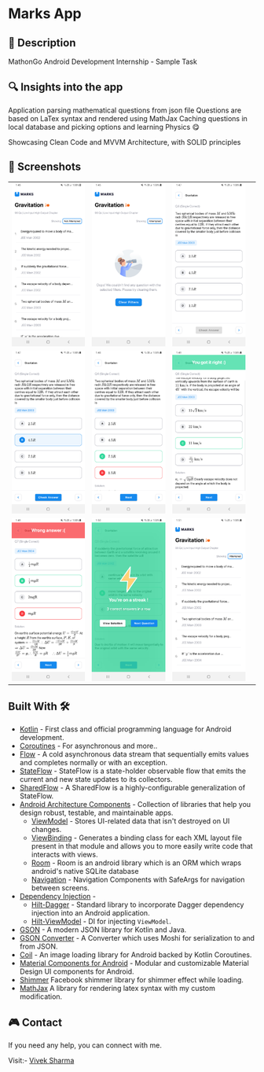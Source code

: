# Marks App

## :scroll: Description
MathonGo Android Development Internship - Sample Task


## :mag: Insights into the app
Application parsing mathematical questions from json file
Questions are based on LaTex syntax and rendered using MathJax
Caching questions in local database and picking options and learning Physics 😋

Showcasing Clean Code and MVVM Architecture, with SOLID principles


## 📸 Screenshots
|||||
|:----------------------------------------:|:-----------------------------------------:|:-----------------------------------------: |:-----------------------------------------: |
| ![](media/screen1.png) | ![](media/screen2.png) | ![](media/screen3.png)
| ![](media/screen4.png) | ![](media/screen5.png) | ![](media/screen6.png)
| ![](media/screen8.png) | ![](media/screen7.png) | ![](media/screen9.png)

## Built With 🛠
- [Kotlin](https://kotlinlang.org/) - First class and official programming language for Android development.
- [Coroutines](https://kotlinlang.org/docs/reference/coroutines-overview.html) - For asynchronous and more..
- [Flow](https://kotlin.github.io/kotlinx.coroutines/kotlinx-coroutines-core/kotlinx.coroutines.flow/-flow/) - A cold asynchronous data stream that sequentially emits values and completes normally or with an exception.
 - [StateFlow](https://developer.android.com/kotlin/flow/stateflow-and-sharedflow) - StateFlow is a state-holder observable flow that emits the current and new state updates to its collectors.
 - [SharedFlow](https://developer.android.com/kotlin/flow/stateflow-and-sharedflow) - A SharedFlow is a highly-configurable generalization of StateFlow.
- [Android Architecture Components](https://developer.android.com/topic/libraries/architecture) - Collection of libraries that help you design robust, testable, and maintainable apps.
  - [ViewModel](https://developer.android.com/topic/libraries/architecture/viewmodel) - Stores UI-related data that isn't destroyed on UI changes.
  - [ViewBinding](https://developer.android.com/topic/libraries/view-binding) - Generates a binding class for each XML layout file present in that module and allows you to more easily write code that interacts with views.
  - [Room](https://developer.android.com/training/data-storage/room) - Room is an android library which is an ORM which wraps android's native SQLite database
  - [Navigation](https://developer.android.com/guide/navigation) - Navigation Components with SafeArgs for navigation between screens.
- [Dependency Injection](https://developer.android.com/training/dependency-injection) -
  - [Hilt-Dagger](https://dagger.dev/hilt/) - Standard library to incorporate Dagger dependency injection into an Android application.
  - [Hilt-ViewModel](https://developer.android.com/training/dependency-injection/hilt-jetpack) - DI for injecting `ViewModel`.
- [GSON](https://github.com/google/gson) - A modern JSON library for Kotlin and Java.
- [GSON Converter](https://github.com/square/retrofit/tree/master/retrofit-converters/gson) - A Converter which uses Moshi for serialization to and from JSON.
- [Coil](https://github.com/coil-kt/coil) - An image loading library for Android backed by Kotlin Coroutines.
- [Material Components for Android](https://github.com/material-components/material-components-android) - Modular and customizable Material Design UI components for Android.
- [Shimmer](https://facebook.github.io/shimmer-android/) Facebook shimmer library for shimmer effect while loading.
- [MathJax](https://github.com/sidvenu/MathJaxView) A library for rendering latex syntax with my custom modification.


## 🎮 Contact
If you need any help, you can connect with me.


Visit:- [Vivek Sharma](https://twitter.com/V9vek)